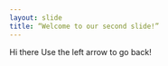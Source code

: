 ```yaml
---
layout: slide
title: “Welcome to our second slide!”
---
```

Hi there
Use the left arrow to go back!
